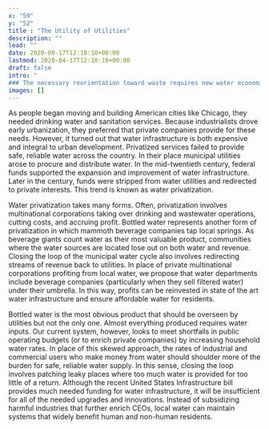 ```yaml
---
x: "59"
y: "52"
title : "The Utility of Utilities"
description: ""
lead: ""
date: 2020-08-17T12:18:10+00:00
lastmod: 2020-04-17T12:18:10+00:00
draft: false
intro: "
### The necessary reorientation toward waste requires new water economics. Let’s reclaim the money hemorrhaging out of water systems to build cutting-edge infrastructure for the 21st century and beyond."
images: []
---
```

As people began moving and building American cities like Chicago, they needed drinking water and sanitation services.  Because industrialists drove early urbanization, they preferred that private companies provide for these needs.  However, it turned out that water infrastructure is both expensive and integral to urban development.  Privatized services failed to provide safe, reliable water across the country.  In their place municipal utilities arose to procure and distribute water. In the mid-twentieth century, federal funds supported the expansion and improvement of water infrastructure.  Later in the century, funds were stripped from water utilities and redirected to private interests.  This trend is known as water privatization.

Water privatization takes many forms.  Often, privatization involves multinational corporations taking over drinking and wastewater operations, cutting costs, and accruing profit.  Bottled water represents another form of privatization in which mammoth beverage companies tap local springs.  As beverage giants count water as their most valuable product, communities where the water sources are located lose out on both water and revenue.  Closing the loop of the municipal water cycle also involves redirecting streams of revenue back to utilities.  In place of private multinational corporations profiting from local water, we propose that water departments include beverage companies (particularly when they sell filtered water) under their umbrella.  In this way, profits can be reinvested in state of the art water infrastructure and ensure affordable water for residents. 

Bottled water is the most obvious product that should be overseen by utilities but not the only one.  Almost everything produced requires water inputs.  Our current system, however, looks to meet shortfalls in public operating budgets (or to enrich private companies) by increasing household water rates.  In place of this skewed approach, the rates of industrial and commercial users who make money from water should shoulder more of the burden for safe, reliable water supply.  In this sense, closing the loop involves patching leaky places where too much water is provided for too little of a return.  Although the recent United States Infrastructure bill provides much needed funding for water infrastructure, it will be insufficient for all of the needed upgrades and innovations.  Instead of subsidizing harmful industries that further enrich CEOs, local water can maintain systems that widely benefit human and non-human residents.

